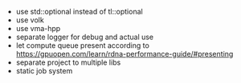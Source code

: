 - use std::optional instead of tl::optional
- use volk
- use vma-hpp
- separate logger for debug and actual use
- let compute queue present according to https://gpuopen.com/learn/rdna-performance-guide/#presenting
- separate project to multiple libs
- static job system
